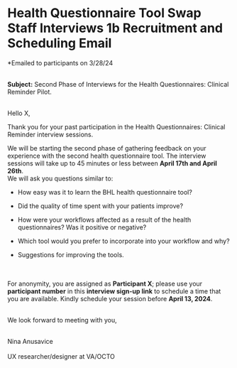 # Health Questionnaire Tool Swap Staff Interviews 1b Recruitment and Scheduling Email 

*Emailed to participants on 3/28/24 
<br/><br/>


**Subject:** Second Phase of Interviews for the Health Questionnaires: Clinical Reminder Pilot. 
<br/><br/>

 
Hello X, 

 

Thank you for your past participation in the Health Questionnaires: Clinical Reminder interview sessions. 

We will be starting the second phase of gathering feedback on your experience with the second health questionnaire tool. The interview sessions will take up to 45 minutes or less between **April 17th and April 26th**.  
We will ask you questions similar to: 

- How easy was it to learn the BHL health questionnaire tool? 

- Did the quality of time spent with your patients improve? 

- How were your workflows affected as a result of the health questionnaires? Was it positive or negative? 

- Which tool would you prefer to incorporate into your workflow and why? 

- Suggestions for improving the tools. 

<br/><br/>
For anonymity, you are assigned as **Participant X**; please use your **participant number** in this **interview sign-up link** to schedule a time that you are available. Kindly schedule your session before **April 13, 2024**. 
<br/><br/>
 

 

We look forward to meeting with you, 
<br/><br/>

Nina Anusavice 
<br/><br/>
UX researcher/designer at VA/OCTO 

 
